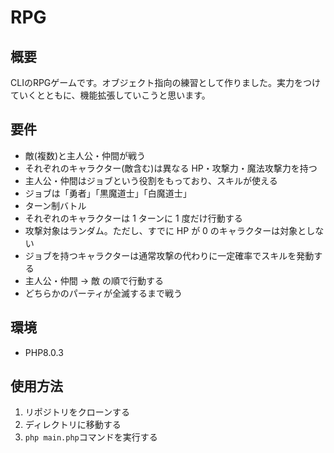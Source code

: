 # RPG

## 概要
CLIのRPGゲームです。オブジェクト指向の練習として作りました。実力をつけていくとともに、機能拡張していこうと思います。

## 要件
* 敵(複数)と主人公・仲間が戦う
* それぞれのキャラクター(敵含む)は異なる HP・攻撃力・魔法攻撃力を持つ
* 主人公・仲間はジョブという役割をもっており、スキルが使える
* ジョブは「勇者」「黒魔道士」「白魔道士」
* ターン制バトル
* それぞれのキャラクターは 1 ターンに 1 度だけ行動する
* 攻撃対象はランダム。ただし、すでに HP が 0 のキャラクターは対象としない
* ジョブを持つキャラクターは通常攻撃の代わりに一定確率でスキルを発動する
* 主人公・仲間 → 敵 の順で行動する
* どちらかのパーティが全滅するまで戦う

## 環境
* PHP8.0.3

## 使用方法
1. リポジトリをクローンする
2. ディレクトリに移動する
3. `php main.php`コマンドを実行する
